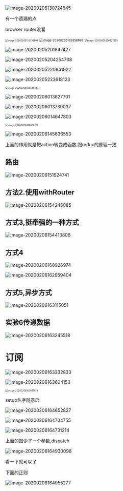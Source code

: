 ![image-20200205130724545](C:\Users\Artificial\AppData\Roaming\Typora\typora-user-images\image-20200205130724545.png)

有一个遗漏的点

browser router没看

<img src="C:\Users\Artificial\AppData\Roaming\Typora\typora-user-images\image-20200205132736698.png" alt="image-20200205132736698" style="zoom:50%;" />

<img src="C:\Users\Artificial\AppData\Roaming\Typora\typora-user-images\image-20200205132858993.png" alt="image-20200205132858993" style="zoom: 67%;" />

<img src="C:\Users\Artificial\AppData\Roaming\Typora\typora-user-images\image-20200205200827355.png" alt="image-20200205200827355" style="zoom:50%;" />

![image-20200205201847427](C:\Users\Artificial\AppData\Roaming\Typora\typora-user-images\image-20200205201847427.png)

![image-20200205204254708](C:\Users\Artificial\AppData\Roaming\Typora\typora-user-images\image-20200205204254708.png)

![image-20200205220841922](C:\Users\Artificial\AppData\Roaming\Typora\typora-user-images\image-20200205220841922.png)







![image-20200205223618123](C:\Users\Artificial\AppData\Roaming\Typora\typora-user-images\image-20200205223618123.png)

<img src="C:\Users\Artificial\AppData\Roaming\Typora\typora-user-images\image-20200206013445433.png" alt="image-20200206013445433" style="zoom:50%;" />

![image-20200206013627701](C:\Users\Artificial\AppData\Roaming\Typora\typora-user-images\image-20200206013627701.png)

![image-20200206013730037](C:\Users\Artificial\AppData\Roaming\Typora\typora-user-images\image-20200206013730037.png)

![image-20200206014647803](C:\Users\Artificial\AppData\Roaming\Typora\typora-user-images\image-20200206014647803.png)

<img src="C:\Users\Artificial\AppData\Roaming\Typora\typora-user-images\image-20200206014827322.png" alt="image-20200206014827322" style="zoom:50%;" />

![image-20200206145636553](C:\Users\Artificial\AppData\Roaming\Typora\typora-user-images\image-20200206145636553.png)

上面的作用就是把action转变成函数,跟redux的原理一致 





## 路由

![image-20200206151924741](C:\Users\Artificial\AppData\Roaming\Typora\typora-user-images\image-20200206151924741.png)

## 方法2.使用withRouter

![image-20200206154245085](C:\Users\Artificial\AppData\Roaming\Typora\typora-user-images\image-20200206154245085.png)

## 方式3,挺牵强的一种方式

![image-20200206154413806](C:\Users\Artificial\AppData\Roaming\Typora\typora-user-images\image-20200206154413806.png)

 ## 方式4

![image-20200206160926974](C:\Users\Artificial\AppData\Roaming\Typora\typora-user-images\image-20200206160926974.png)

![image-20200206162959404](C:\Users\Artificial\AppData\Roaming\Typora\typora-user-images\image-20200206162959404.png)

## 方式5,异步方式

![image-20200206163115051](C:\Users\Artificial\AppData\Roaming\Typora\typora-user-images\image-20200206163115051.png)



## 实验6传递数据

![image-20200206163245518](C:\Users\Artificial\AppData\Roaming\Typora\typora-user-images\image-20200206163245518.png)



# 订阅

![image-20200206163332833](C:\Users\Artificial\AppData\Roaming\Typora\typora-user-images\image-20200206163332833.png)

![image-20200206163604153](C:\Users\Artificial\AppData\Roaming\Typora\typora-user-images\image-20200206163604153.png)

<img src="C:\Users\Artificial\AppData\Roaming\Typora\typora-user-images\image-20200206163941479.png" alt="image-20200206163941479" style="zoom: 50%;" />

setup名字随意启

![image-20200206164652827](C:\Users\Artificial\AppData\Roaming\Typora\typora-user-images\image-20200206164652827.png)

![image-20200206164704755](C:\Users\Artificial\AppData\Roaming\Typora\typora-user-images\image-20200206164704755.png)

![image-20200206164731214](C:\Users\Artificial\AppData\Roaming\Typora\typora-user-images\image-20200206164731214.png)

上面的图少了一个参数,dispatch

![image-20200206164930098](C:\Users\Artificial\AppData\Roaming\Typora\typora-user-images\image-20200206164930098.png)

看一下就可以了

下面的正则

![image-20200206164955277](C:\Users\Artificial\AppData\Roaming\Typora\typora-user-images\image-20200206164955277.png)